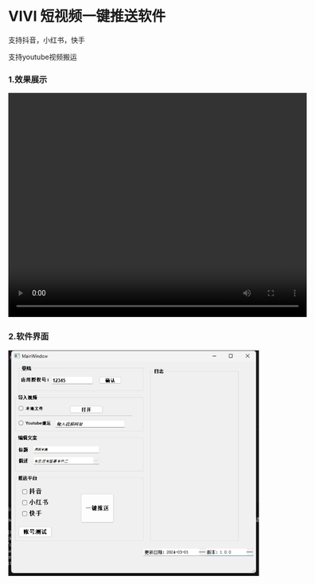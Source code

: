 # VIVI 短视频一键推送软件

支持抖音，小红书，快手

支持youtube视频搬运


### 1.效果展示

<video width="600" height="450" controls>
  <source src="img/demo.mp4" type="video/mp4">
</video>

### 2.软件界面

<img src="img/img1.png">